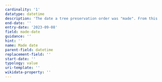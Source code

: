 ```yaml
---
cardinality: '1'
datatype: datetime
description: 'The date a tree preservation order was "made". From this date the included tree(s), from a planning perspective, are considered to be covered by a tree preservation order.'
end-date: ''
entry-date: '2023-09-08'
field: made-date
guidance: ''
hint: ''
name: Made date
parent-field: datetime
replacement-field: ''
start-date: ''
typology: value
uri-template: ''
wikidata-property: ''
---
```

